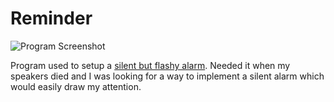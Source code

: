 # Reminder
![Program Screenshot](http://i.imgur.com/DjSuYp9.png)

Program used to setup a [silent but flashy alarm](https://gfycat.com/LinedVelvetyAustralianshelduck).
Needed it when my speakers died and I was looking for a way to implement a silent alarm which would easily draw my attention.
